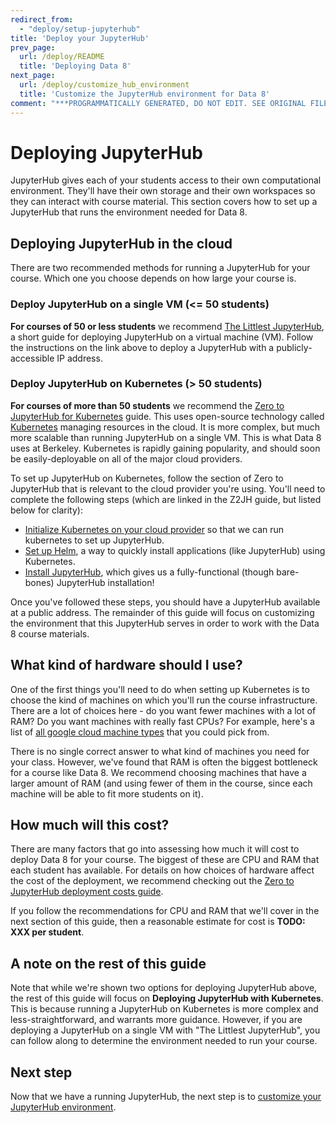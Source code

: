 ```yaml
---
redirect_from:
  - "deploy/setup-jupyterhub"
title: 'Deploy your JupyterHub'
prev_page:
  url: /deploy/README
  title: 'Deploying Data 8'
next_page:
  url: /deploy/customize_hub_environment
  title: 'Customize the JupyterHub environment for Data 8'
comment: "***PROGRAMMATICALLY GENERATED, DO NOT EDIT. SEE ORIGINAL FILES IN /content***"
---
```

# Deploying JupyterHub

JupyterHub gives each of your students access to their own
computational environment. They'll have their own storage and their
own workspaces so they can interact with course material. This section
covers how to set up a JupyterHub that runs the environment needed for
Data 8.

## Deploying JupyterHub in the cloud

There are two recommended methods for running a JupyterHub for your course.
Which one you choose depends on how large your course is.

### Deploy JupyterHub on a single VM (<= 50 students)

**For courses of 50 or less students** we recommend
[The Littlest JupyterHub](https://the-littlest-jupyterhub.readthedocs.io/en/latest/),
a short guide for deploying JupyterHub on a virtual machine (VM).
Follow the instructions on the link above to deploy a JupyterHub with a publicly-accessible
IP address.

### Deploy JupyterHub on Kubernetes (> 50 students)

**For courses of more than 50 students** we recommend the [Zero to JupyterHub for Kubernetes](https://zero-to-jupyterhub.readthedocs.io/en/latest/) guide.
This uses open-source technology called [Kubernetes](https://kubernetes.io/)
managing resources in the cloud. It is more complex, but much more scalable than
running JupyterHub on a single VM. This is what Data 8 uses at Berkeley.
Kubernetes is rapidly gaining popularity, and should soon be easily-deployable
on all of the major cloud providers.

To set up JupyterHub on Kubernetes, follow the section of
Zero to JupyterHub that is relevant to the cloud
provider you're using. You'll need to complete the following steps (which are linked
in the Z2JH guide, but listed below for clarity):

* [Initialize Kubernetes on your cloud provider](https://zero-to-jupyterhub.readthedocs.io/en/latest/create-k8s-cluster.html)
  so that we can run kubernetes to set up JupyterHub.
* [Set up Helm](https://zero-to-jupyterhub.readthedocs.io/en/latest/setup-helm.html), a way to quickly install applications (like JupyterHub) using Kubernetes.
* [Install JupyterHub](https://zero-to-jupyterhub.readthedocs.io/en/latest/setup-jupyterhub.html),
  which gives us a fully-functional (though bare-bones) JupyterHub installation!

Once you've followed these steps, you should have a JupyterHub available at a
public address. The remainder of this guide will focus on customizing the
environment that this JupyterHub serves in order to work with the Data 8
course materials.

## What kind of hardware should I use?

One of the first things you'll need to do when setting up Kubernetes is to choose the kind
of machines on which you'll run the course infrastructure. There are a lot of choices here -
do you want fewer machines with a lot of RAM? Do you want machines with really fast CPUs? For
example, here's a list of [all google cloud machine types](https://cloud.google.com/compute/docs/machine-types)
that you could pick from.

There is no single correct answer to what kind of machines you need for your class. However,
we've found that RAM is often the biggest bottleneck for a course like Data 8. We recommend
choosing machines that have a larger amount of RAM (and using fewer of them in the course, since
each machine will be able to fit more students on it).

## How much will this cost?

There are many factors that go into assessing how much it will cost to deploy
Data 8 for your course. The biggest of these are CPU and RAM that each student
has available.  For details on how choices of hardware affect the cost of the
deployment, we recommend checking out the [Zero to JupyterHub deployment costs guide](https://zero-to-jupyterhub.readthedocs.io/en/latest/cost.html).

If you follow the recommendations for CPU and RAM that we'll cover in the next
section of this guide, then a reasonable estimate for cost is
**TODO: XXX per student**.

## A note on the rest of this guide

Note that while we're shown two options for deploying JupyterHub above,
the rest of this guide will focus on **Deploying JupyterHub with Kubernetes**.
This is because running a JupyterHub on Kubernetes is more complex and less-straightforward,
and warrants more guidance. However, if you are deploying a JupyterHub on a single VM
with "The Littlest JupyterHub", you can follow along to determine the environment
needed to run your course.

## Next step
Now that we have a running JupyterHub, the next step is
to [customize your JupyterHub environment](customize_hub_environment.md).
